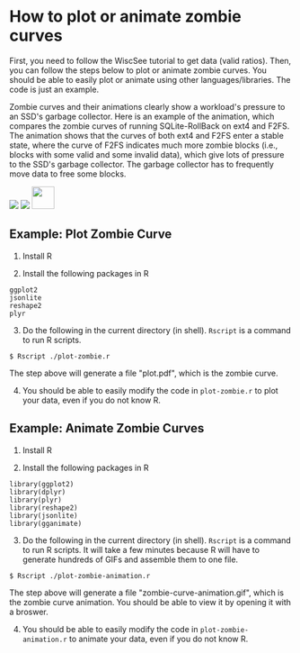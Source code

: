 # How to plot or animate zombie curves

First, you need to follow the WiscSee tutorial to get data (valid
ratios). Then, you can follow the steps below to plot or animate
zombie curves. You should be able to easily plot or animate using
other languages/libraries. The code is just an example.

Zombie curves and their animations clearly show a workload's pressure
to an SSD's garbage collector.
Here is an example of the animation, which compares the zombie 
curves of running SQLite-RollBack on ext4 and F2FS. The animation
shows that the curves of both ext4 and F2FS enter a stable state,
where the curve of F2FS indicates much more zombie blocks (i.e.,
blocks with some valid and some invalid data), which give lots 
of pressure to the SSD's garbage collector. The garbage collector
has to frequently move data to free some blocks.

![](http://pages.cs.wisc.edu/~jhe/zombie-curve-animation-sqlite-rb.gif)
![](http://i.imgur.com/OUkLi.gif)
<img src="http://pages.cs.wisc.edu/~jhe/zombie-curve-animation-sqlite-rb.gif" width="40" height="40" />

## Example: Plot Zombie Curve

1. Install R

2. Install the following packages in R

```
ggplot2
jsonlite
reshape2
plyr
```

3.  Do the following in the current directory (in shell). `Rscript` is 
a command to run R scripts.

```
$ Rscript ./plot-zombie.r
```

The step above will generate a file "plot.pdf", which is the zombie curve.

4. You should be able to easily modify the code in `plot-zombie.r` to plot your data, 
even if you do not know R.


## Example: Animate Zombie Curves


1. Install R

2. Install the following packages in R

```
library(ggplot2)
library(dplyr)
library(plyr)
library(reshape2)
library(jsonlite)
library(gganimate)
```

3.  Do the following in the current directory (in shell). `Rscript` is 
a command to run R scripts. It will take a few minutes because R will
have to generate hundreds of GIFs and assemble them to one file.

```
$ Rscript ./plot-zombie-animation.r
```

The step above will generate a file "zombie-curve-animation.gif", which 
is the zombie curve animation. You should be able to view it by opening it
with a broswer.

4. You should be able to easily modify the code in `plot-zombie-animation.r` to 
animate your data, even if you do not know R.

